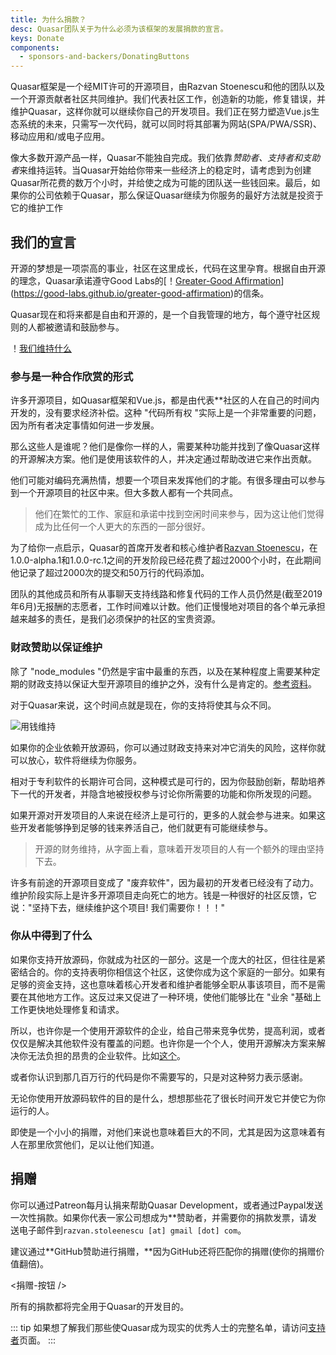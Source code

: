 ```yaml
---
title: 为什么捐款？
desc: Quasar团队关于为什么必须为该框架的发展捐款的宣言。
keys: Donate
components:
  - sponsors-and-backers/DonatingButtons
---
```


Quasar框架是一个经MIT许可的开源项目，由Razvan Stoenescu和他的团队以及一个开源贡献者社区共同维护。我们代表社区工作，创造新的功能，修复错误，并维护Quasar，这样你就可以继续你自己的开发项目。我们正在努力塑造Vue.js生态系统的未来，只需写一次代码，就可以同时将其部署为网站(SPA/PWA/SSR)、移动应用和/或电子应用。

像大多数开源产品一样，Quasar不能独自完成。我们依靠*赞助者、支持者和支助者*来维持运转。当Quasar开始给你带来一些经济上的稳定时，请考虑到为创建Quasar所花费的数万个小时，并给使之成为可能的团队送一些钱回来。最后，如果你的公司依赖于Quasar，那么保证Quasar继续为你服务的最好方法就是投资于它的维护工作

## 我们的宣言

开源的梦想是一项崇高的事业，社区在这里成长，代码在这里孕育。根据自由开源的理念，Quasar承诺遵守Good Labs的[！[Greater-Good Affirmation](https://good-labs.github.io/greater-good-affirmation/assets/images/badge.svg)](https://good-labs.github.io/greater-good-affirmation)的信条。

Quasar现在和将来都是自由和开源的，是一个自我管理的地方，每个遵守社区规则的人都被邀请和鼓励参与。

！[我们维持什么](https://cdn.quasar.dev/img/what-do-we-sustain.png)

### 参与是一种合作欣赏的形式

许多开源项目，如Quasar框架和Vue.js，都是由代表**社区的人在自己的时间内开发的，没有要求经济补偿。这种 "代码所有权 "实际上是一个非常重要的问题，因为所有者决定事情如何进一步发展。

那么这些人是谁呢？他们是像你一样的人，需要某种功能并找到了像Quasar这样的开源解决方案。他们是使用该软件的人，并决定通过帮助改进它来作出贡献。

他们可能对编码充满热情，想要一个项目来发挥他们的才能。有很多理由可以参与到一个开源项目的社区中来。但大多数人都有一个共同点。

> 他们在繁忙的工作、家庭和承诺中找到空闲时间来参与，因为这让他们觉得成为比任何一个人更大的东西的一部分很好。

为了给你一点启示，Quasar的首席开发者和核心维护者[Razvan Stoenescu](https://github.com/rstoenescu)，在1.0.0-alpha.1和1.0.0-rc.1之间的开发阶段已经花费了超过2000个小时，在此期间他记录了超过2000次的提交和50万行的代码添加。

团队的其他成员和所有从事聊天支持线路和修复代码的工作人员仍然是(截至2019年6月)无报酬的志愿者，工作时间难以计数。他们正慢慢地对项目的各个单元承担越来越多的责任，是我们必须保护的社区的宝贵资源。


### 财政赞助以保证维护
除了 "node_modules "仍然是宇宙中最重的东西，以及在某种程度上需要某种定期的财政支持以保证大型开源项目的维护之外，没有什么是肯定的。[参考资料](https://github.com/sfosc/sfosc/issues/65#issuecomment-491770533)。

对于Quasar来说，这个时间点就是现在，你的支持将使其与众不同。

![用钱维持](https://cdn.quasar.dev/img/sustain-people-code.png)

如果你的企业依赖开放源码，你可以通过财政支持来对冲它消失的风险，这样你就可以放心，软件将继续为你服务。

相对于专利软件的长期许可合同，这种模式是可行的，因为你鼓励创新，帮助培养下一代的开发者，并隐含地被授权参与讨论你所需要的功能和你所发现的问题。

如果开源对开发项目的人来说在经济上是可行的，更多的人就会参与进来。如果这些开发者能够挣到足够的钱来养活自己，他们就更有可能继续参与。

> 开源的财务维持，从字面上看，意味着开发项目的人有一个额外的理由坚持下去。

许多有前途的开源项目变成了 "废弃软件"，因为最初的开发者已经没有了动力。维护阶段实际上是许多开源项目走向死亡的地方。钱是一种很好的社区反馈，它说："坚持下去，继续维护这个项目! 我们需要你！！！"


### 你从中得到了什么
如果你支持开放源码，你就成为社区的一部分。这是一个庞大的社区，但往往是紧密结合的。你的支持表明你相信这个社区，这使你成为这个家庭的一部分。如果有足够的资金支持，这也意味着核心开发者和维护者能够全职从事该项目，而不是需要在其他地方工作。这反过来又促进了一种环境，使他们能够比在 "业余 "基础上工作更快地处理修复和请求。

所以，也许你是一个使用开源软件的企业，给自己带来竞争优势，提高利润，或者仅仅是解决其他软件没有覆盖的问题。也许你是一个个人，使用开源解决方案来解决你无法负担的昂贵的企业软件。比如[这个](https://quasarframework.github.io/quasar-ui-qcalendar/docs)。

或者你认识到那几百万行的代码是你不需要写的，只是对这种努力表示感谢。

无论你使用开放源码软件的目的是什么，想想那些花了很长时间开发它并使它为你运行的人。

即使是一个小小的捐赠，对他们来说也意味着巨大的不同，尤其是因为这意味着有人在那里欣赏他们，足以让他们知道。

## 捐赠
你可以通过Patreon每月认捐来帮助Quasar Development，或者通过Paypal发送一次性捐款。如果你代表一家公司想成为**赞助者，并需要你的捐款发票，请发送电子邮件到`razvan.stoleenescu [at] gmail [dot] com`。

建议通过**GitHub赞助进行捐赠，**因为GitHub还将匹配你的捐赠(使你的捐赠价值翻倍)。

<捐赠-按钮 />

所有的捐款都将完全用于Quasar的开发目的。

::: tip
如果想了解我们那些使Quasar成为现实的优秀人士的完整名单，请访问[支持者](https://github.com/quasarframework/quasar/blob/dev/backers.md)页面。
:::
